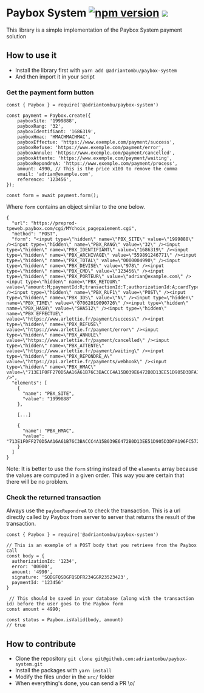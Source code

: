 # Paybox System [![npm version](https://badge.fury.io/js/%40adriantombu%2Fpaybox-system.svg)](https://badge.fury.io/js/%40adriantombu%2Fpaybox-system) [![](https://img.shields.io/badge/Buy%20me%20a%20tree-%F0%9F%8C%B3-lightgreen)](https://offset.earth/adrian)

This library is a simple implementation of the Paybox System payment solution

## How to use it

- Install the library first with `yarn add @adriantombu/paybox-system`
- And then import it in your script

### Get the payment form button

```
const { Paybox } = require('@adriantombu/paybox-system')

const payment = Paybox.create({
    payboxSite: '1999888',
    payboxRang: '32',
    payboxIdentifiant: '1686319',
    payboxHmac: 'HMACHMACHMAC',
    payboxEffectue: 'https://www.exemple.com/payment/success',
    payboxRefuse: 'https://www.exemple.com/payment/error',
    payboxAnnule: 'https://www.exemple.com/payment/cancelled',
    payboxAttente: 'https://www.exemple.com/payment/waiting',
    payboxRepondreA: 'https://www.exemple.com/payment/process',
    amount: 4990, // This is the price x100 to remove the comma
    email: 'adrian@example.com',
    reference: '123456',
});

const form = await payment.form();
```

Where `form` contains an object similar to the one below.

```
{
  "url": "https://preprod-tpeweb.paybox.com/cgi/MYchoix_pagepaiement.cgi",
  "method": "POST",
  "form": "<input type=\"hidden\" name=\"PBX_SITE\" value=\"1999888\" /><input type=\"hidden\" name=\"PBX_RANG\" value=\"32\" /><input type=\"hidden\" name=\"PBX_IDENTIFIANT\" value=\"1686319\" /><input type=\"hidden\" name=\"PBX_ARCHIVAGE\" value=\"559891246771\" /><input type=\"hidden\" name=\"PBX_TOTAL\" value=\"0000004990\" /><input type=\"hidden\" name=\"PBX_DEVISE\" value=\"978\" /><input type=\"hidden\" name=\"PBX_CMD\" value=\"123456\" /><input type=\"hidden\" name=\"PBX_PORTEUR\" value=\"adrian@example.com\" /><input type=\"hidden\" name=\"PBX_RETOUR\" value=\"amount:M;paymentId:R;transactionId:T;authorizationId:A;cardType:P;cardNumber:N;cardExpiration:D;error:E;payboxRef:S;signature:K;\" /><input type=\"hidden\" name=\"PBX_RUF1\" value=\"POST\" /><input type=\"hidden\" name=\"PBX_3DS\" value=\"N\" /><input type=\"hidden\" name=\"PBX_TIME\" value=\"07062019090726\" /><input type=\"hidden\" name=\"PBX_HASH\" value=\"SHA512\" /><input type=\"hidden\" name=\"PBX_EFFECTUE\" value=\"https://www.arlettie.fr/payment/success\" /><input type=\"hidden\" name=\"PBX_REFUSE\" value=\"https://www.arlettie.fr/payment/error\" /><input type=\"hidden\" name=\"PBX_ANNULE\" value=\"https://www.arlettie.fr/payment/cancelled\" /><input type=\"hidden\" name=\"PBX_ATTENTE\" value=\"https://www.arlettie.fr/payment/waiting\" /><input type=\"hidden\" name=\"PBX_REPONDRE_A\" value=\"https://api.arlettie.fr/payments/webhook\" /><input type=\"hidden\" name=\"PBX_HMAC\" value=\"713E1F0FF270D5AA16A61B76C3BACCC4A15B039E6472B0D13EE51D905D3DFA196FC572600646B5897ACDFBDE1404EE7BAFF727D1EDB723C0DA121720D485E7F7\" />",
  "elements": [
    {
      "name": "PBX_SITE",
      "value": "1999888"
    },

    [...]

    {
      "name": "PBX_HMAC",
      "value": "713E1F0FF270D5AA16A61B76C3BACCC4A15B039E6472B0D13EE51D905D3DFA196FC572600646B5897ACDFBDE1404EE7BAFF727D1EDB723C0DA121720D485E7F7"
    }
  ]
}
```

Note: It is better to use the `form` string instead of the `elements` array because the values are computed in a given order. This way you are certain that there will be no problem.

### Check the returned transaction

Always use the `payboxRepondreA` to check the transaction. This is a url directly called by Paybox from server to server that returns the result of the transaction.

```
const { Paybox } = require('@adriantombu/paybox-system')

// This is an exemple of a POST body that you retrieve from the Paybox call
const body = {
  authorizationId: '1234',
  error: '00000',
  amount: '4990',
  signature: 'SQDGFQSDGFQSDFR234GGR23523423',
  paymentId: '123456'
}

 // This should be saved in your database (along with the transaction id) before the user goes to the Paybox form
const amount = 4990;

const status = Paybox.isValid(body, amount)
// true
```

## How to contribute

- Clone the repository `git clone git@github.com:adriantombu/paybox-system.git`
- Install the packages with `yarn install`
- Modify the files under in the `src/` folder
- When everything's done, you can send a PR \o/
